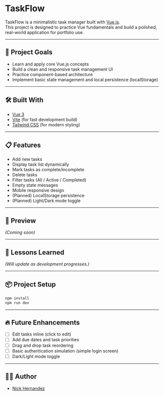 # TaskFlow

TaskFlow is a minimalistic task manager built with [Vue.js](https://vuejs.org/).  
This project is designed to practice Vue fundamentals and build a polished, real-world application for portfolio use.

---

## 🚀 Project Goals

- Learn and apply core Vue.js concepts
- Build a clean and responsive task management UI
- Practice component-based architecture
- Implement basic state management and local persistence (localStorage)

---

## 🛠️ Built With

- [Vue 3](https://vuejs.org/)
- [Vite](https://vitejs.dev/) (for fast development build)
- [Tailwind CSS](https://tailwindcss.com/) (for modern styling)

---

## 📋 Features

- Add new tasks
- Display task list dynamically
- Mark tasks as complete/incomplete
- Delete tasks
- Filter tasks (All / Active / Completed)
- Empty state messages
- Mobile responsive design 
- (Planned) LocalStorage persistence
- (Planned) Light/Dark mode toggle

---

## 📸 Preview

_(Coming soon)_

---

## 🧠 Lessons Learned

_(Will update as development progresses.)_

---

## 📦 Project Setup

```bash
npm install
npm run dev
```

---

## 🔥 Future Enhancements

- [ ] Edit tasks inline (click to edit)
- [ ] Add due dates and task priorities
- [ ] Drag and drop task reordering
- [ ] Basic authentication simulation (simple login screen)
- [ ] Dark/Light mode toggle

---

## 🧑‍💻 Author

- [Nick Hernandez](https://github.com/Nickolas-Hernandez)

